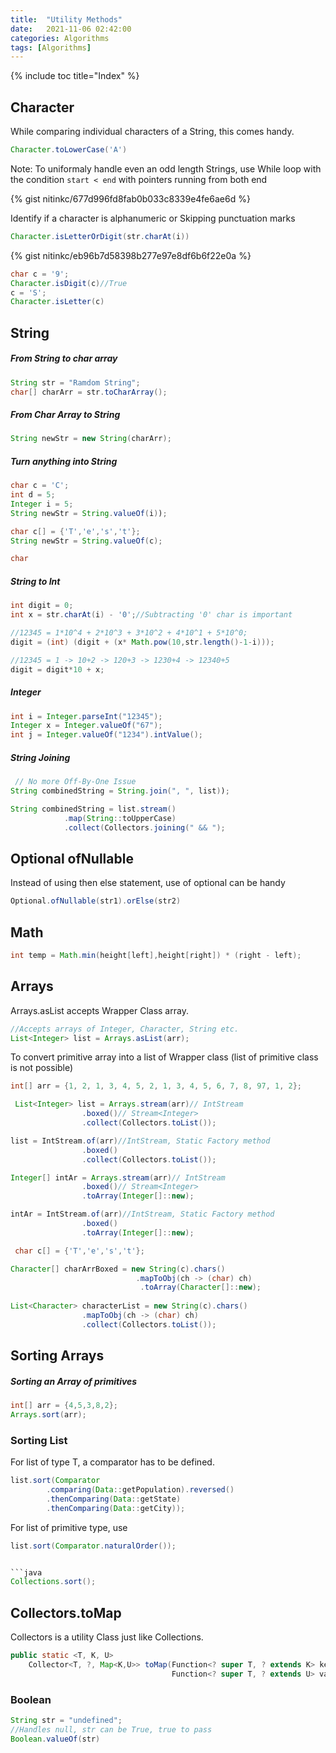 ```yaml
---
title:  "Utility Methods"
date:   2021-11-06 02:42:00
categories: Algorithms
tags: [Algorithms]
---
```


{% include toc title="Index" %}


## Character

While comparing individual characters of a String, this comes handy.
```java
Character.toLowerCase('A')
``` 

Note: To uniformaly handle even an odd length Strings, use While loop with the condition  `start < end` with pointers running from both end 

{% gist nitinkc/677d996fd8fab0b033c8339e4fe6ae6d %}


Identify if a character is alphanumeric or Skipping punctuation marks 
```java
Character.isLetterOrDigit(str.charAt(i))
```
{% gist nitinkc/eb96b7d58398b277e97e8df6b6f22e0a %}

```java
char c = '9';
Character.isDigit(c)//True
c = 'S';
Character.isLetter(c)
```


## String 

##### From String to char array

```java
String str = "Ramdom String";
char[] charArr = str.toCharArray();
```

##### From Char Array to String
```java
String newStr = new String(charArr);
```

##### Turn anything into String
```java
char c = 'C';
int d = 5;
Integer i = 5;
String newStr = String.valueOf(i));

char c[] = {'T','e','s','t'};
String newStr = String.valueOf(c);

char
```

##### String to Int

```java
int digit = 0;
int x = str.charAt(i) - '0';//Subtracting '0' char is important

//12345 = 1*10^4 + 2*10^3 + 3*10^2 + 4*10^1 + 5*10^0;
digit = (int) (digit + (x* Math.pow(10,str.length()-1-i)));

//12345 = 1 -> 10+2 -> 120+3 -> 1230+4 -> 12340+5
digit = digit*10 + x;
```

##### Integer

```java 
int i = Integer.parseInt("12345");
Integer x = Integer.valueOf("67");
int j = Integer.valueOf("1234").intValue();
```

##### String Joining

```java
 // No more Off-By-One Issue
String combinedString = String.join(", ", list));

String combinedString = list.stream()
            .map(String::toUpperCase)
            .collect(Collectors.joining(" && ");
```


## Optional ofNullable
Instead of using then else statement, use of optional can be handy

```java
Optional.ofNullable(str1).orElse(str2)
```

## Math

```java
int temp = Math.min(height[left],height[right]) * (right - left);

```

## Arrays

Arrays.asList accepts Wrapper Class array.
```java
//Accepts arrays of Integer, Character, String etc.
List<Integer> list = Arrays.asList(arr);
```

To convert primitive array into a list of Wrapper class (list of primitive class is not possible)

```java
int[] arr = {1, 2, 1, 3, 4, 5, 2, 1, 3, 4, 5, 6, 7, 8, 97, 1, 2};

 List<Integer> list = Arrays.stream(arr)// IntStream
                .boxed()// Stream<Integer>
                .collect(Collectors.toList());

list = IntStream.of(arr)//IntStream, Static Factory method
                .boxed()
                .collect(Collectors.toList());

Integer[] intAr = Arrays.stream(arr)// IntStream
                .boxed()// Stream<Integer>
                .toArray(Integer[]::new);

intAr = IntStream.of(arr)//IntStream, Static Factory method
                .boxed()
                .toArray(Integer[]::new);
```

```java
 char c[] = {'T','e','s','t'};

Character[] charArrBoxed = new String(c).chars()
                            .mapToObj(ch -> (char) ch)
                             .toArray(Character[]::new);
        
List<Character> characterList = new String(c).chars()
                .mapToObj(ch -> (char) ch)
                .collect(Collectors.toList());
```
## Sorting Arrays

##### Sorting an Array of primitives
```java
int[] arr = {4,5,3,8,2};
Arrays.sort(arr);
```

### Sorting List

For list of type T, a comparator has to be defined.
```java
list.sort(Comparator
        .comparing(Data::getPopulation).reversed()
        .thenComparing(Data::getState)
        .thenComparing(Data::getCity));
```

For list of primitive type, use

```java
list.sort(Comparator.naturalOrder());


```java
Collections.sort();
```

## Collectors.toMap

Collectors is a utility Class just like Collections.


```java
public static <T, K, U>
    Collector<T, ?, Map<K,U>> toMap(Function<? super T, ? extends K> keyMapper,
                                    Function<? super T, ? extends U> valueMapper)
```



### Boolean

```java
String str = "undefined";
//Handles null, str can be True, true to pass
Boolean.valueOf(str)
```